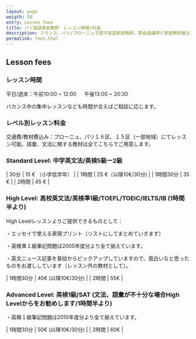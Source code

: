 ```yaml
---
layout: page
weigth: 50
entry: Lesson fees
title: パリ英語家庭教師　レッスン時間/料金
description: フランス、パリ/ブローニュで探す英語家庭教師。英会話講師と家庭教師歴10年以上。英検1級、仏検1級、国家英語通訳ガイド資格など保持。各生徒さんのレベルに合わせて丁寧に英語を教えます。
permalink: fees.html
---
```


##  Lesson fees

### レッスン時間

平日/週末：午前10:00 ~ 12:00 　 午後13:00 ~ 20:30	　　

バカンス中の集中レッスンなども時間が合えばご相談に応じます。

### レベル別レッスン料金

交通費/教材費込み：ブローニュ、パリ１６区、１５区（一部地域）にてレッスン可能。語彙、文法に関する教材は全てこちらでご用意します。

### Standard Level: 中学英文法/英検5級ー2級

|   30分     |   15 € （小学低学年）    |
|   1時間    |    25 €（以降10€/30分)  |
|   1時間30分  |   35 €    |
|   2時間     |   45 €     |


### High Level: 高校英文法/英検準1級/TOEFL/TOEIC/IELTS/IB   (1時間半より)

High Levelレッスンよりご提供できるものとして：

・エッセイで使える表現プリント（リストにしてまとめていきます）

・英検準１級筆記問題は2005年度分より全て揃えています。

・英文ニュース記事を普段からピックアップしていますので、面白いなと思ったものをお渡ししています（レッスン外の教材として）。

|   1時間30分  |   45€ (以降10€/30分) | 
|   2時間     |   55€ |

### Advanced Level: 英検1級/SAT  (文法、語彙が不十分な場合High Levelからをお勧めします/1時間半より)

・英検１級筆記問題は2010年度分より全て揃えています。

|   1時間30分  |   50€ (以降10€/30分) | 
|   2時間     |   60€     |

